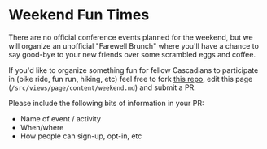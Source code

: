 # Weekend Fun Times

There are no official conference events planned for the weekend, but we will organize an unofficial "Farewell Brunch" where you'll have a chance to say good-bye to your new friends over some scrambled eggs and coffee.

If you'd like to organize something fun for fellow Cascadians to participate in (bike ride, fun run, hiking, etc) feel free to fork [this repo](https://github.com/cascadiajs/cascadiajs-2019/), edit this page (`/src/views/page/content/weekend.md`) and submit a PR.

Please include the following bits of information in your PR:

- Name of event / activity
- When/where
- How people can sign-up, opt-in, etc

